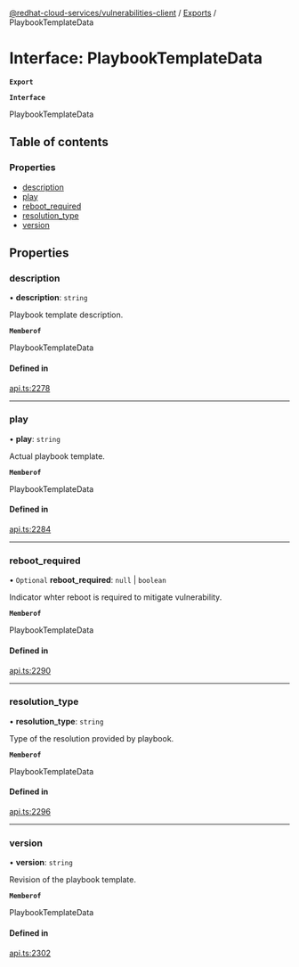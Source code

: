 [@redhat-cloud-services/vulnerabilities-client](../README.md) / [Exports](../modules.md) / PlaybookTemplateData

# Interface: PlaybookTemplateData

**`Export`**

**`Interface`**

PlaybookTemplateData

## Table of contents

### Properties

- [description](PlaybookTemplateData.md#description)
- [play](PlaybookTemplateData.md#play)
- [reboot\_required](PlaybookTemplateData.md#reboot_required)
- [resolution\_type](PlaybookTemplateData.md#resolution_type)
- [version](PlaybookTemplateData.md#version)

## Properties

### description

• **description**: `string`

Playbook template description.

**`Memberof`**

PlaybookTemplateData

#### Defined in

[api.ts:2278](https://github.com/RedHatInsights/javascript-clients/blob/master/packages/vulnerabilities/api.ts#L2278)

___

### play

• **play**: `string`

Actual playbook template.

**`Memberof`**

PlaybookTemplateData

#### Defined in

[api.ts:2284](https://github.com/RedHatInsights/javascript-clients/blob/master/packages/vulnerabilities/api.ts#L2284)

___

### reboot\_required

• `Optional` **reboot\_required**: ``null`` \| `boolean`

Indicator whter reboot is required to mitigate vulnerability.

**`Memberof`**

PlaybookTemplateData

#### Defined in

[api.ts:2290](https://github.com/RedHatInsights/javascript-clients/blob/master/packages/vulnerabilities/api.ts#L2290)

___

### resolution\_type

• **resolution\_type**: `string`

Type of the resolution provided by playbook.

**`Memberof`**

PlaybookTemplateData

#### Defined in

[api.ts:2296](https://github.com/RedHatInsights/javascript-clients/blob/master/packages/vulnerabilities/api.ts#L2296)

___

### version

• **version**: `string`

Revision of the playbook template.

**`Memberof`**

PlaybookTemplateData

#### Defined in

[api.ts:2302](https://github.com/RedHatInsights/javascript-clients/blob/master/packages/vulnerabilities/api.ts#L2302)
